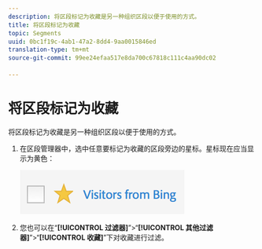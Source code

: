 ```yaml
---
description: 将区段标记为收藏是另一种组织区段以便于使用的方式。
title: 将区段标记为收藏
topic: Segments
uuid: 0bc1f19c-4ab1-47a2-8dd4-9aa0015846ed
translation-type: tm+mt
source-git-commit: 99ee24efaa517e8da700c67818c111c4aa90dc02

---
```



# 将区段标记为收藏

将区段标记为收藏是另一种组织区段以便于使用的方式。

1. 在区段管理器中，选中任意要标记为收藏的区段旁边的星标。星标现在应当显示为黄色：

   ![](assets/favorites.png)

1. 您也可以在“**[!UICONTROL 过滤器]**”>“**[!UICONTROL 其他过滤器]**”>“**[!UICONTROL 收藏]**”下对收藏进行过滤。
